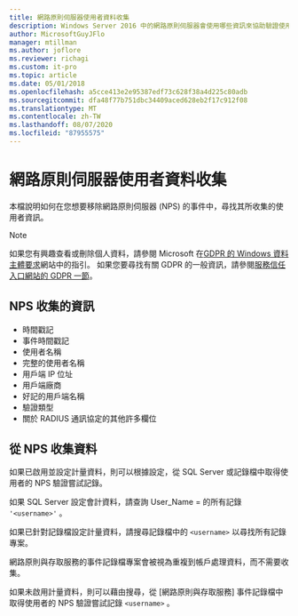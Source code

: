 ```yaml
---
title: 網路原則伺服器使用者資料收集
description: Windows Server 2016 中的網路原則伺服器會使用哪些資訊來協助驗證使用者。
author: MicrosoftGuyJFlo
manager: mtillman
ms.author: joflore
ms.reviewer: richagi
ms.custom: it-pro
ms.topic: article
ms.date: 05/01/2018
ms.openlocfilehash: a5cce413e2e95387edf73c628f38a4d225c80adb
ms.sourcegitcommit: dfa48f77b751dbc34409aced628eb2f17c912f08
ms.translationtype: MT
ms.contentlocale: zh-TW
ms.lasthandoff: 08/07/2020
ms.locfileid: "87955575"
---
```

# <a name="network-policy-server-user-data-collection"></a>網路原則伺服器使用者資料收集

本檔說明如何在您想要移除網路原則伺服器 (NPS) 的事件中，尋找其所收集的使用者資訊。

>[!Note]
>如果您有興趣查看或刪除個人資料，請參閱 Microsoft 在[GDPR 的 Windows 資料主體要求](https://docs.microsoft.com/microsoft-365/compliance/gdpr-dsr-windows)網站中的指引。 如果您要尋找有關 GDPR 的一般資訊，請參閱[服務信任入口網站的 GDPR 一節](https://servicetrust.microsoft.com/ViewPage/GDPRGetStarted)。

## <a name="information-collected-by-nps"></a>NPS 收集的資訊

- 時間戳記
- 事件時間戳記
- 使用者名稱
- 完整的使用者名稱
- 用戶端 IP 位址
- 用戶端廠商
- 好記的用戶端名稱
- 驗證類型
- 關於 RADIUS 通訊協定的其他許多欄位

## <a name="gather-data-from-nps"></a>從 NPS 收集資料

如果已啟用並設定計量資料，則可以根據設定，從 SQL Server 或記錄檔中取得使用者的 NPS 驗證嘗試記錄。

如果 SQL Server 設定會計資料，請查詢 User_Name = 的所有記錄 `'<username>'` 。

如果已針對記錄檔設定計量資料，請搜尋記錄檔中的 `<username>` 以尋找所有記錄專案。

網路原則與存取服務的事件記錄檔專案會被視為重複到帳戶處理資料，而不需要收集。

如果未啟用計量資料，則可以藉由搜尋，從 [網路原則與存取服務] 事件記錄檔中取得使用者的 NPS 驗證嘗試記錄 `<username>` 。
